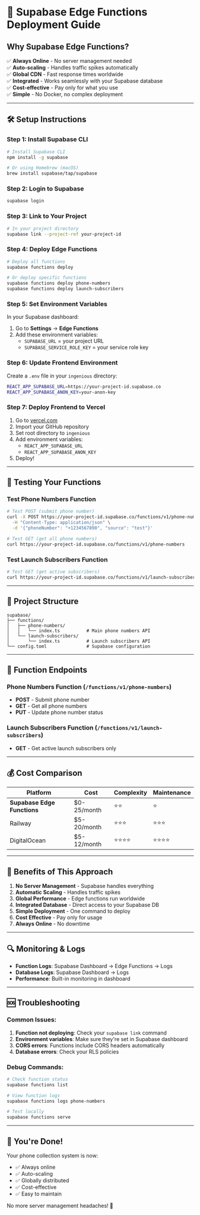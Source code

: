 # 🚀 Supabase Edge Functions Deployment Guide

## Why Supabase Edge Functions?

✅ **Always Online** - No server management needed  
✅ **Auto-scaling** - Handles traffic spikes automatically  
✅ **Global CDN** - Fast response times worldwide  
✅ **Integrated** - Works seamlessly with your Supabase database  
✅ **Cost-effective** - Pay only for what you use  
✅ **Simple** - No Docker, no complex deployment  

---

## 🛠️ Setup Instructions

### Step 1: Install Supabase CLI

```bash
# Install Supabase CLI
npm install -g supabase

# Or using Homebrew (macOS)
brew install supabase/tap/supabase
```

### Step 2: Login to Supabase

```bash
supabase login
```

### Step 3: Link to Your Project

```bash
# In your project directory
supabase link --project-ref your-project-id
```

### Step 4: Deploy Edge Functions

```bash
# Deploy all functions
supabase functions deploy

# Or deploy specific functions
supabase functions deploy phone-numbers
supabase functions deploy launch-subscribers
```

### Step 5: Set Environment Variables

In your Supabase dashboard:
1. Go to **Settings** → **Edge Functions**
2. Add these environment variables:
   - `SUPABASE_URL` = your project URL
   - `SUPABASE_SERVICE_ROLE_KEY` = your service role key

### Step 6: Update Frontend Environment

Create a `.env` file in your `ingenious` directory:

```bash
REACT_APP_SUPABASE_URL=https://your-project-id.supabase.co
REACT_APP_SUPABASE_ANON_KEY=your-anon-key
```

### Step 7: Deploy Frontend to Vercel

1. Go to [vercel.com](https://vercel.com)
2. Import your GitHub repository
3. Set root directory to `ingenious`
4. Add environment variables:
   - `REACT_APP_SUPABASE_URL`
   - `REACT_APP_SUPABASE_ANON_KEY`
5. Deploy!

---

## 🧪 Testing Your Functions

### Test Phone Numbers Function

```bash
# Test POST (submit phone number)
curl -X POST https://your-project-id.supabase.co/functions/v1/phone-numbers \
  -H "Content-Type: application/json" \
  -d '{"phoneNumber": "+1234567890", "source": "test"}'

# Test GET (get all phone numbers)
curl https://your-project-id.supabase.co/functions/v1/phone-numbers
```

### Test Launch Subscribers Function

```bash
# Test GET (get active subscribers)
curl https://your-project-id.supabase.co/functions/v1/launch-subscribers
```

---

## 📁 Project Structure

```
supabase/
├── functions/
│   ├── phone-numbers/
│   │   └── index.ts          # Main phone numbers API
│   └── launch-subscribers/
│       └── index.ts          # Launch subscribers API
└── config.toml               # Supabase configuration
```

---

## 🔧 Function Endpoints

### Phone Numbers Function (`/functions/v1/phone-numbers`)

- **POST** - Submit phone number
- **GET** - Get all phone numbers
- **PUT** - Update phone number status

### Launch Subscribers Function (`/functions/v1/launch-subscribers`)

- **GET** - Get active launch subscribers only

---

## 💰 Cost Comparison

| Platform | Cost | Complexity | Maintenance |
|----------|------|------------|-------------|
| **Supabase Edge Functions** | $0-25/month | ⭐⭐ | ⭐ |
| Railway | $5-20/month | ⭐⭐⭐ | ⭐⭐⭐ |
| DigitalOcean | $5-12/month | ⭐⭐⭐⭐ | ⭐⭐⭐⭐ |

---

## 🚀 Benefits of This Approach

1. **No Server Management** - Supabase handles everything
2. **Automatic Scaling** - Handles traffic spikes
3. **Global Performance** - Edge functions run worldwide
4. **Integrated Database** - Direct access to your Supabase DB
5. **Simple Deployment** - One command to deploy
6. **Cost Effective** - Pay only for usage
7. **Always Online** - No downtime

---

## 🔍 Monitoring & Logs

- **Function Logs**: Supabase Dashboard → Edge Functions → Logs
- **Database Logs**: Supabase Dashboard → Logs
- **Performance**: Built-in monitoring in dashboard

---

## 🆘 Troubleshooting

### Common Issues:

1. **Function not deploying**: Check your `supabase link` command
2. **Environment variables**: Make sure they're set in Supabase dashboard
3. **CORS errors**: Functions include CORS headers automatically
4. **Database errors**: Check your RLS policies

### Debug Commands:

```bash
# Check function status
supabase functions list

# View function logs
supabase functions logs phone-numbers

# Test locally
supabase functions serve
```

---

## 🎉 You're Done!

Your phone collection system is now:
- ✅ Always online
- ✅ Auto-scaling
- ✅ Globally distributed
- ✅ Cost-effective
- ✅ Easy to maintain

No more server management headaches! 🚀
